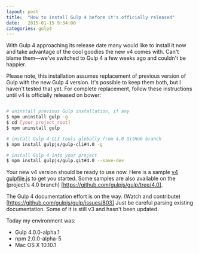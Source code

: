 ```yaml
---
layout: post
title:  "How to install Gulp 4 before it's officially released"
date:   2015-01-15 9:34:00
categories: gulp4
---
```


With Gulp 4 approaching its release date many would like to install it now
and take advantage of the cool goodies the new v4 comes with.
Can't blame them&mdash;we've switched to Gulp 4 a few weeks ago and couldn't be happier.

<!--more-->

Please note, this installation assumes replacement of previous version of Gulp
with the new Gulp 4 version. It's possible to keep them both, but I haven't
tested that yet. For complete replacement, follow these instructions
until v4 is officially released on bower:


```bash

# uninstall previous Gulp installation, if any
$ npm uninstall gulp -g
$ cd [your_project_root]
$ npm uninstall gulp

# install Gulp 4 CLI tools globally from 4.0 GitHub branch
$ npm install gulpjs/gulp-cli#4.0 -g

# install Gulp 4 into your project
$ npm install gulpjs/gulp.git#4.0 --save-dev
```

Your new v4 version should be ready to use now. Here is a sample
[v4 gulpfile.js](https://gist.github.com/demisx/beef93591edc1521330a) to get you started.
Some samples are also available on the (project's 4.0 branch)
[https://github.com/gulpjs/gulp/tree/4.0].

The Gulp 4 documentation effort is on the way.
(Watch and contribute)[https://github.com/gulpjs/gulp/issues/803]
Just be careful parsing existing documentation. Some of it is still v3
and hasn't been updated.

Today my environment was:

- Gulp 4.0.0-alpha.1
- npm 2.0.0-alpha-5
- Mac OS X 10.10.1
